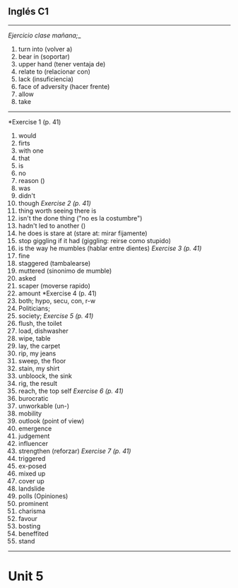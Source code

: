 ## Inglés C1
---
_Ejercicio clase mañana;__
1. turn into (volver a)
2. bear in (soportar)
3. upper hand (tener ventaja de)
4. relate to (relacionar con)
5. lack (insuficiencia)
6. face of adversity (hacer frente)
7. allow
8. take 
---
*Exercise 1 (p. 41)
1. would
2. firts
3. with one
4. that
5. is
6. no
7. reason ()
8. was
9. didn't
10. though
*Exercise 2 (p. 41)*
1. thing worth seeing there is
2. isn't the done thing ("no es la costumbre")
3. hadn't led to another ()
4. he does is stare at (stare at: mirar fijamente)
5. stop giggling if it had (giggling: reirse como stupido)
6. is the way he mumbles (hablar entre dientes)
*Exercise 3 (p. 41)*
1. fine
2. staggered (tambalearse)
3. muttered (sinonimo de mumble)
4. asked
5. scaper (moverse rapido)
6. amount 
*Exercise 4 (p. 41)
1. both; hypo, secu, con, r-w
2. Politicians;
3. society;
*Exercise 5 (p. 41)*
1. flush, the toilet
2. load, dishwasher
3. wipe, table
4. lay, the carpet
5. rip, my jeans
6. sweep, the floor
7. stain, my shirt
8. unbloock, the sink 
9. rig, the result
10. reach, the top self
*Exercise 6 (p. 41)*
1. burocratic
2. unworkable (un-)
3. mobility
4. outlook (point of view)
5. emergence
6. judgement
7. influencer
8. strengthen (reforzar)
*Exercise 7 (p. 41)*
1. triggered
2. ex-posed
3. mixed up
4. cover up
5. landslide
6. polls (Opiniones)
7. prominent
8. charisma
9. favour
10. bosting
11. beneffited
12. stand 
---
# Unit 5
